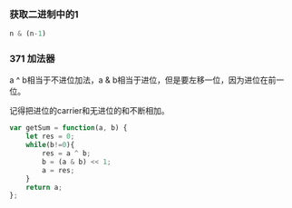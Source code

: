 ### 获取二进制中的1

```js
n & (n-1)
```

###  371 加法器

a ^ b相当于不进位加法，a & b相当于进位，但是要左移一位，因为进位在前一位。

记得把进位的carrier和无进位的和不断相加。

```js
var getSum = function(a, b) {
    let res = 0;
    while(b!=0){
        res = a ^ b;
        b = (a & b) << 1;
        a = res;
    }
    return a;
};
```



